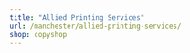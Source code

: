 ```yaml
---
title: "Allied Printing Services"
url: /manchester/allied-printing-services/
shop: copyshop
---
```

